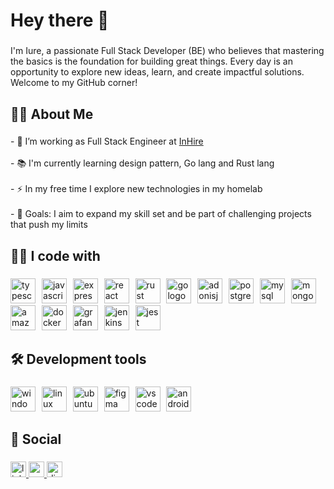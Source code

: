<h1 align="left">Hey there 👋</h1>

###
<p align="left">I'm Iure, a passionate Full Stack Developer (BE) who believes that mastering the basics is the foundation for building great things. Every day is an opportunity to explore new ideas, learn, and create impactful solutions. Welcome to my GitHub corner!</p>


<h2 align="left">👨‍💻 About Me</h2>

###
<p align="left">- 🔭 I’m working as Full Stack Engineer at <a href="https://www.inhire.com.br/" target="_blank">InHire </a><br><br>- 📚 I'm currently learning design pattern, Go lang and Rust lang<br><br>- ⚡ In my free time I explore new technologies in my homelab  <br><br>- 🎯 Goals: I aim to expand my skill set and be part of challenging projects that push my limits</p>

###


<h2 align="left">👨‍💻 I code with</h2>

###

<div align="left">
  <img src="https://skillicons.dev/icons?i=ts" height="40" alt="typescript logo"  />
  <img width="2" />
  <img src="https://skillicons.dev/icons?i=js" height="40" alt="javascript logo"  />
  <img width="2" />
  <img src="https://skillicons.dev/icons?i=express" height="40" alt="express logo"  />
  <img width="2" />
  <img src="https://skillicons.dev/icons?i=react" height="40" alt="react logo"  />
  <img width="2" />
  <img src="https://skillicons.dev/icons?i=rust" height="40" alt="rust logo"  />
  <img width="2" />
  <img src="https://skillicons.dev/icons?i=go" height="40" alt="go logo"  />
  <img width="2" />
  <img src="https://cdn.jsdelivr.net/gh/devicons/devicon/icons/adonisjs/adonisjs-original.svg" height="40" alt="adonisjs logo"  />
  <img width="2" />
  <img src="https://cdn.jsdelivr.net/gh/devicons/devicon/icons/postgresql/postgresql-original.svg" height="40" alt="postgresql logo"  />
  <img width="2" />
  <img src="https://cdn.jsdelivr.net/gh/devicons/devicon/icons/mysql/mysql-original.svg" height="40" alt="mysql logo"  />
  <img width="2" />
  <img src="https://skillicons.dev/icons?i=mongodb" height="40" alt="mongodb logo"  />
  <img width="2" />
  <img src="https://skillicons.dev/icons?i=aws" height="40" alt="amazonwebservices logo"  />
  <img width="2" />
  <img src="https://skillicons.dev/icons?i=docker" height="40" alt="docker logo"  />
  <img width="2" />
  <img src="https://skillicons.dev/icons?i=grafana" height="40" alt="grafana logo"  />
  <img width="2" />
  <img src="https://skillicons.dev/icons?i=jenkins" height="40" alt="jenkins logo"  />
  <img width="2" />
  <img src="https://skillicons.dev/icons?i=jest" height="40" alt="jest logo"  />
</div>

###


<h2 align="left">🛠️ Development tools</h2>

###

<div align="left">
  <img src="https://cdn.jsdelivr.net/gh/devicons/devicon/icons/windows8/windows8-original.svg" height="40" alt="windows8 logo"  />
  <img width="2" />
  <img src="https://skillicons.dev/icons?i=linux" height="40" alt="linux logo"  />
  <img width="2" />
  <img src="https://cdn.simpleicons.org/ubuntu/E95420" height="40" alt="ubuntu logo"  />
  <img width="2" />
  <img src="https://cdn.jsdelivr.net/gh/devicons/devicon/icons/figma/figma-original.svg" height="40" alt="figma logo"  />
  <img width="2" />
  <img src="https://cdn.jsdelivr.net/gh/devicons/devicon/icons/vscode/vscode-original.svg" height="40" alt="vscode logo"  />
  <img width="2" />
  <img src="https://cdn.jsdelivr.net/gh/devicons/devicon/icons/androidstudio/androidstudio-original.svg" height="40" alt="androidstudio logo"  />
</div>

###

<h2 align="left">💬 Social</h2>

###

<div align="left">
  <a href="https://www.linkedin.com/in/iure-silva/" target="_blank">
    <img src="https://img.shields.io/static/v1?message=LinkedIn&logo=linkedin&label=&color=0077B5&logoColor=white&labelColor=&style=for-the-badge" height="25" alt="linkedin logo"  />
  </a>
  <a href="iure.sgz@gmail.com" target="_blank">
    <img src="https://img.shields.io/static/v1?message=Gmail&logo=gmail&label=&color=D14836&logoColor=white&labelColor=&style=for-the-badge" height="25" alt="gmail logo"  />
  </a>
  <a href="https://discord.com/users/344974923585814528" target="_blank">
    <img src="https://img.shields.io/static/v1?message=Discord&logo=discord&label=&color=7289DA&logoColor=white&labelColor=&style=for-the-badge" height="25" alt="discord logo"  />
  </a>
</div>

###
